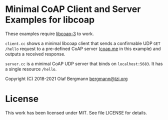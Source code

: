 Minimal CoAP Client and Server Examples for libcoap
===================================================

These examples require [libcoap-3](https://github.com/obgm/libcoap) to
work.

`client.cc` shows a minimal libcoap client that sends a confirmable
UDP `GET /hello` request to a pre-defined CoAP server
([coap.me](http://coap.me) in this example) and outputs a received
response.

`server.cc` is a minimal CoAP UDP server that binds on
`localhost:5683`. It has a single resource `/hello`.

Copyright (C) 2018-2021 Olaf Bergmann <bergmann@tzi.org>

License
=======

This work has been licensed under MIT. See file LICENSE for details.
